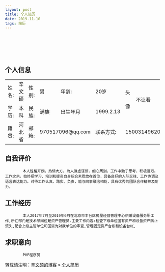 ```yaml
---
layout: post
title: 个人简历
date: 2019-11-10 
tags: 简历   
---
```

<br />
<br />
<br />
<br />



## 个人信息
<table>
<tr>
    <td width="70px">姓名:</td>
    <td>辛文硕</td>
    <td>性别:</td>
    <td>男</td>
   <td>年龄:</td>
    <td>20岁</td>
     <td rowspan="2" width="20px" style="line-height:45px"> 头 像</td>
    <td rowspan="2" width="100px">不让看</td> 
</tr>
<tr>
    <td>学历:</td>
    <td>本科</td>
    <td>民族:</td>
    <td>满族</td>
    <td>出生年月</td>
    <td>1999.2.13</td>
</tr>
<tr>
    <td>籍贯:</td>
    <td>河北省</td>
    <td>邮箱:</td>
    <td colspan="2">970517096@qq.com</td>
    <td>联系方式:</td>
    <td colspan="2">15003149620</td>
</tr>
</table>

## 自我评价

```
		本人性格开朗，热情大方，为人谦虚谨慎，细心周到，工作中勤于思考，积极进取。工作之余，始终把学习、培训和提高自身综合素质放在首位，具备良好的人际交往、工作协调及语言表达能力。对待工作认真、踏实、负责，能与同事融洽相处，具有优秀的团队合作精神及耐力。
```

## 工作经历

```
		本人2017年7月至2019年6月在北京市丰台区房屋经营管理中心供暖设备服务所工作,所在部门是技术部岗位是资产管理员.主要工作内容:检查下级单位国有资产和设备资产防止流失,配合上级主管单位和国资为对我单位的审查,管理固定资产台帐和设备台帐,
```

## 求职意向

```
		PHP程序员 
```

转载请注明：[辛文硕的博客](http://baixin) » [个人简历](http://baidu.com/)             
